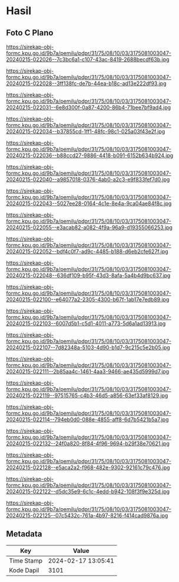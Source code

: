 # Hasil

## Foto C Plano

https://sirekap-obj-formc.kpu.go.id/9b7a/pemilu/pdpr/31/75/08/10/03/3175081003047-20240215-022026--7c3bc6a1-c107-43ac-8419-2688becdf63b.jpg

https://sirekap-obj-formc.kpu.go.id/9b7a/pemilu/pdpr/31/75/08/10/03/3175081003047-20240215-022028--3ff138fc-de7b-44ea-b18c-ad13e222df93.jpg

https://sirekap-obj-formc.kpu.go.id/9b7a/pemilu/pdpr/31/75/08/10/03/3175081003047-20240215-022031--6e8d300f-0a87-4200-86b4-71bee7bf9ad4.jpg

https://sirekap-obj-formc.kpu.go.id/9b7a/pemilu/pdpr/31/75/08/10/03/3175081003047-20240215-022034--b37855cd-1ff1-48fc-98c1-025a03f43e2f.jpg

https://sirekap-obj-formc.kpu.go.id/9b7a/pemilu/pdpr/31/75/08/10/03/3175081003047-20240215-022036--b88ccd27-9886-4418-b091-6152b634b924.jpg

https://sirekap-obj-formc.kpu.go.id/9b7a/pemilu/pdpr/31/75/08/10/03/3175081003047-20240215-022040--a9857018-0376-4ab0-a2c3-e9f833fef7d0.jpg

https://sirekap-obj-formc.kpu.go.id/9b7a/pemilu/pdpr/31/75/08/10/03/3175081003047-20240215-022043--5027ee28-0164-4c1e-8e4a-9ca04ae84f8c.jpg

https://sirekap-obj-formc.kpu.go.id/9b7a/pemilu/pdpr/31/75/08/10/03/3175081003047-20240215-022055--e3acab82-a082-4f9a-96a9-d19355066253.jpg

https://sirekap-obj-formc.kpu.go.id/9b7a/pemilu/pdpr/31/75/08/10/03/3175081003047-20240215-022052--bdf4c0f7-ad9c-4485-b188-d6eb2cfe627f.jpg

https://sirekap-obj-formc.kpu.go.id/9b7a/pemilu/pdpr/31/75/08/10/03/3175081003047-20240215-022048--636df109-b95f-43d3-8afa-5a4b4d9bc637.jpg

https://sirekap-obj-formc.kpu.go.id/9b7a/pemilu/pdpr/31/75/08/10/03/3175081003047-20240215-022100--e64077a2-2305-4300-b67f-1ab17e7edb89.jpg

https://sirekap-obj-formc.kpu.go.id/9b7a/pemilu/pdpr/31/75/08/10/03/3175081003047-20240215-022103--6007d5b1-c5d1-4011-a773-5d6a1ad13913.jpg

https://sirekap-obj-formc.kpu.go.id/9b7a/pemilu/pdpr/31/75/08/10/03/3175081003047-20240215-022107--7d82348a-5103-4d90-b1d7-9c215c5e2b05.jpg

https://sirekap-obj-formc.kpu.go.id/9b7a/pemilu/pdpr/31/75/08/10/03/3175081003047-20240215-022111--2b85aa4c-1461-4aa3-9466-ae435d5999d7.jpg

https://sirekap-obj-formc.kpu.go.id/9b7a/pemilu/pdpr/31/75/08/10/03/3175081003047-20240215-022119--97515765-c4b3-46d5-a856-63ef33af8129.jpg

https://sirekap-obj-formc.kpu.go.id/9b7a/pemilu/pdpr/31/75/08/10/03/3175081003047-20240215-022114--794eb0d0-088e-4855-aff8-6d7b5421b5a7.jpg

https://sirekap-obj-formc.kpu.go.id/9b7a/pemilu/pdpr/31/75/08/10/03/3175081003047-20240215-022132--24f0a820-8f84-4f96-9694-b29f38e70621.jpg

https://sirekap-obj-formc.kpu.go.id/9b7a/pemilu/pdpr/31/75/08/10/03/3175081003047-20240215-022128--e5aca2a2-f968-482e-9302-92161c79c476.jpg

https://sirekap-obj-formc.kpu.go.id/9b7a/pemilu/pdpr/31/75/08/10/03/3175081003047-20240215-022122--d5dc35e9-6c1c-4edd-b942-108f3f9e325d.jpg

https://sirekap-obj-formc.kpu.go.id/9b7a/pemilu/pdpr/31/75/08/10/03/3175081003047-20240215-022125--07c5432c-761a-4b97-8216-f414cad9876a.jpg


## Metadata

| Key        | Value               |
| ---------- | ------------------- |
| Time Stamp | 2024-02-17 13:05:41 |
| Kode Dapil | 3101                |



